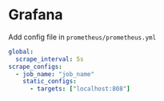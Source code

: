 # Grafana

Add config file in `prometheus/prometheus.yml`

```yml
global:
  scrape_interval: 5s
scrape_configs:
  - job_name: "job_name"
    static_configs:
      - targets: ["localhost:808"]
```